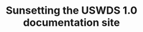 ---
title: Sunsetting the USWDS 1.0 documentation site
post_preview: true
category: Product updates
tags:
 - Product updates
excerpt: It's been over five years since we launched USWDS 2.0 and moved on from USWDS v1. We archived the USWDS v1 documentation site a few years back, and at the end of 2024 we'll be taking it offline. Content will likely still be available via archive.org.
preview_url: none
---